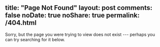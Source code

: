 title: "Page Not Found"
layout: post
comments: false
noDate: true
noShare: true
permalink: /404.html
---

Sorry, but the page you were trying to view does not exist --- perhaps you can try searching for it below.

<script type="text/javascript">
  var GOOG_FIXURL_LANG = 'en';
  var GOOG_FIXURL_SITE = 'https://www.locize.com/blog/'
</script>
<script type="text/javascript"
  src="http://linkhelp.clients.google.com/tbproxy/lh/wm/fixurl.js">
</script>
